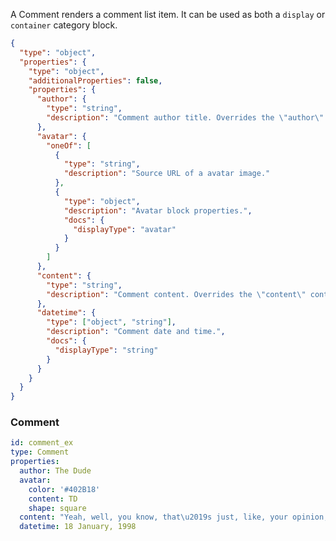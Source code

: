 <TITLE>
Comment
</TITLE>

<DESCRIPTION>

A Comment renders a comment list item. It can be used as both a `display` or `container` category block.

</DESCRIPTION>

<SCHEMA>

```json
{
  "type": "object",
  "properties": {
    "type": "object",
    "additionalProperties": false,
    "properties": {
      "author": {
        "type": "string",
        "description": "Comment author title. Overrides the \"author\" content area."
      },
      "avatar": {
        "oneOf": [
          {
            "type": "string",
            "description": "Source URL of a avatar image."
          },
          {
            "type": "object",
            "description": "Avatar block properties.",
            "docs": {
              "displayType": "avatar"
            }
          }
        ]
      },
      "content": {
        "type": "string",
        "description": "Comment content. Overrides the \"content\" content area."
      },
      "datetime": {
        "type": ["object", "string"],
        "description": "Comment date and time.",
        "docs": {
          "displayType": "string"
        }
      }
    }
  }
}
```

</SCHEMA>

<EXAMPLES>

### Comment

```yaml
id: comment_ex
type: Comment
properties:
  author: The Dude
  avatar:
    color: '#402B18'
    content: TD
    shape: square
  content: "Yeah, well, you know, that\u2019s just, like, your opinion, man."
  datetime: 18 January, 1998
```

</EXAMPLES>
